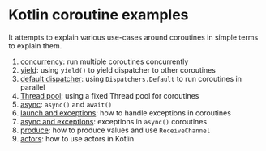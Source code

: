 # Kotlin coroutine examples

It attempts to explain various use-cases around coroutines in simple terms to explain them.

1. [concurrency](src/main/kotlin/concurrency.kt): run multiple coroutines concurrently
1. [yield](src/main/kotlin/yield.kt): using `yield()` to yield dispatcher to other coroutines
1. [default dispatcher](src/main/kotlin/default_dispatcher.kt): using `Dispatchers.Default` to run coroutines in parallel
1. [Thread pool](src/main/kotlin/thread_pool.kt): using a fixed Thread pool for coroutines
1. [async](src/main/kotlin/async.kt): `async()` and `await()`
1. [launch and exceptions](src/main/kotlin/launch_and_exceptions.kt): how to handle exceptions in coroutines
1. [async and exceptions](src/main/kotlin/async_and_exceptions.kt): exceptions in `async()` coroutines
1. [produce](src/main/kotlin/produce.kt): how to produce values and use `ReceiveChannel`
1. [actors](src/main/kotlin/actors.kt): how to use actors in Kotlin
